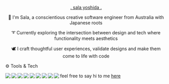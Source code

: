 
 <p align="center"><a href="http://salayoshida.com" style={color:"white"}> . sala yoshida . </a></p>

 <p align="center">🌱 I'm Sala, a conscientious creative software engineer from Australia with Japanese roots </p>

 <p align="center">➰ Currently exploring the intersection between design and tech where functionality meets aesthetics </p>

 <p align="center">🕊 I craft thoughtful user experiences, validate designs and make them come to life with code</p>
 


⚙️ Tools & Tech

<img align="left" img src="https://img.icons8.com/windows/50/ffffff/node-js.png"/>
<img align="left" img src="https://img.icons8.com/ios/50/ffffff/html-5.png"/>
<img align="left" img src="https://img.icons8.com/ios/50/ffffff/css3.png"/>
<img align="left" img src="https://img.icons8.com/ios/50/ffffff/react-native--v1.png"/>

<img align="left" img src="https://img.icons8.com/ios/50/ffffff/redux.png"/>
<img align="left" img src="https://img.icons8.com/windows/64/ffffff/nodejs.png"/>
<img align="left" img src="https://img.icons8.com/fluency-systems-filled/48/ffffff/merge-git.png"/>
<img align="left" img src="https://img.icons8.com/ios-filled/50/ffffff/postgreesql.png"/>
<img align="left" img src="https://img.icons8.com/wired/50/ffffff/webpack.png"/>

 feel free to say hi to me [here](mailto:yoshidasala@gmail.com)



